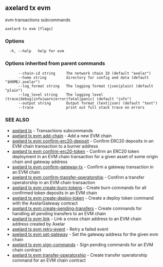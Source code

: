 ## axelard tx evm

evm transactions subcommands

```
axelard tx evm [flags]
```

### Options

```
  -h, --help   help for evm
```

### Options inherited from parent commands

```
      --chain-id string     The network chain ID (default "axelar")
      --home string         directory for config and data (default "$HOME/.axelar")
      --log_format string   The logging format (json|plain) (default "plain")
      --log_level string    The logging level (trace|debug|info|warn|error|fatal|panic) (default "info")
      --output string       Output format (text|json) (default "text")
      --trace               print out full stack trace on errors
```

### SEE ALSO

* [axelard tx](axelard_tx.md)	 - Transactions subcommands
* [axelard tx evm add-chain](axelard_tx_evm_add-chain.md)	 - Add a new EVM chain
* [axelard tx evm confirm-erc20-deposit](axelard_tx_evm_confirm-erc20-deposit.md)	 - Confirm ERC20 deposits in an EVM chain transaction to a burner address
* [axelard tx evm confirm-erc20-token](axelard_tx_evm_confirm-erc20-token.md)	 - Confirm an ERC20 token deployment in an EVM chain transaction for a given asset of some origin chain and gateway address
* [axelard tx evm confirm-gateway-tx](axelard_tx_evm_confirm-gateway-tx.md)	 - Confirm a gateway transaction in an EVM chain
* [axelard tx evm confirm-transfer-operatorship](axelard_tx_evm_confirm-transfer-operatorship.md)	 - Confirm a transfer operatorship in an EVM chain transaction
* [axelard tx evm create-burn-tokens](axelard_tx_evm_create-burn-tokens.md)	 - Create burn commands for all confirmed token deposits in an EVM chain
* [axelard tx evm create-deploy-token](axelard_tx_evm_create-deploy-token.md)	 - Create a deploy token command with the AxelarGateway contract
* [axelard tx evm create-pending-transfers](axelard_tx_evm_create-pending-transfers.md)	 - Create commands for handling all pending transfers to an EVM chain
* [axelard tx evm link](axelard_tx_evm_link.md)	 - Link a cross chain address to an EVM chain address created by Axelar
* [axelard tx evm retry-event](axelard_tx_evm_retry-event.md)	 - Retry a failed event
* [axelard tx evm set-gateway](axelard_tx_evm_set-gateway.md)	 - Set the gateway address for the given evm chain
* [axelard tx evm sign-commands](axelard_tx_evm_sign-commands.md)	 - Sign pending commands for an EVM chain contract
* [axelard tx evm transfer-operatorship](axelard_tx_evm_transfer-operatorship.md)	 - Create transfer operatorship command for an EVM chain contract

